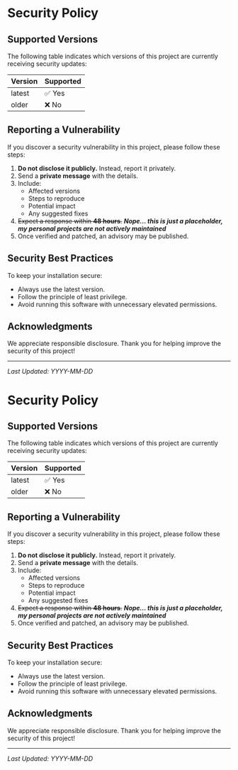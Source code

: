 # Security Policy

## Supported Versions

The following table indicates which versions of this project are currently receiving security updates:

| Version | Supported          |
|---------|------------------|
| latest  | ✅ Yes            |
| older   | ❌ No             |

## Reporting a Vulnerability

If you discover a security vulnerability in this project, please follow these steps:

1. **Do not disclose it publicly.** Instead, report it privately.
2. Send a **private message** with the details.
3. Include:
   - Affected versions
   - Steps to reproduce
   - Potential impact
   - Any suggested fixes
4. ~~Expect a response within **48 hours**.~~ ***Nope... this is just a placeholder, my personal projects are not actively maintained***
5. Once verified and patched, an advisory may be published.

## Security Best Practices

To keep your installation secure:
- Always use the latest version.
- Follow the principle of least privilege.
- Avoid running this software with unnecessary elevated permissions.

## Acknowledgments

We appreciate responsible disclosure. Thank you for helping improve the security of this project!

---

*Last Updated: YYYY-MM-DD*
# Security Policy

## Supported Versions

The following table indicates which versions of this project are currently receiving security updates:

| Version | Supported          |
|---------|------------------|
| latest  | ✅ Yes            |
| older   | ❌ No             |

## Reporting a Vulnerability

If you discover a security vulnerability in this project, please follow these steps:

1. **Do not disclose it publicly.** Instead, report it privately.
2. Send a **private message** with the details.
3. Include:
   - Affected versions
   - Steps to reproduce
   - Potential impact
   - Any suggested fixes
4. ~~Expect a response within **48 hours**.~~ ***Nope... this is just a placeholder, my personal projects are not actively maintained***
5. Once verified and patched, an advisory may be published.

## Security Best Practices

To keep your installation secure:
- Always use the latest version.
- Follow the principle of least privilege.
- Avoid running this software with unnecessary elevated permissions.

## Acknowledgments

We appreciate responsible disclosure. Thank you for helping improve the security of this project!

---

*Last Updated: YYYY-MM-DD*
